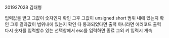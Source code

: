 201927028  김태형

입력값을 받고 그값이 숫자인지 확인
그후 그값이 unsigned short 범위 내에 있는지 확인
그후 결과값이 범위내에 있는지 확인
다 통과되었다면 출력 아니라면 에러코드 출력
다시 숫자를 입력할수 있는 선택창에서 esc를 입력하면 종료
그외 키 입력시 계속
